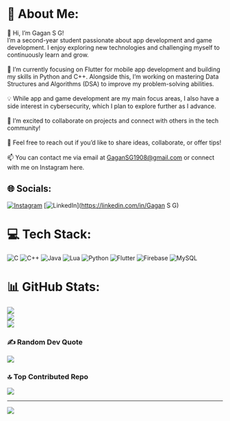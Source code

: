 # 💫 About Me:
👋 Hi, I’m Gagan S G!<br>I’m a second-year student passionate about app development and game development. I enjoy exploring new technologies and challenging myself to continuously learn and grow.<br><br>🌱 I’m currently focusing on Flutter for mobile app development and building my skills in Python and C++. Alongside this, I’m working on mastering Data Structures and Algorithms (DSA) to improve my problem-solving abilities.<br><br>💡 While app and game development are my main focus areas, I also have a side interest in cybersecurity, which I plan to explore further as I advance.<br><br>🔭 I’m excited to collaborate on projects and connect with others in the tech community!<br><br>💬 Feel free to reach out if you’d like to share ideas, collaborate, or offer tips!<br><br>📫 You can contact me via email at GaganSG1908@gmail.com or connect with me on Instagram here.


## 🌐 Socials:
[![Instagram](https://img.shields.io/badge/Instagram-%23E4405F.svg?logo=Instagram&logoColor=white)](https://instagram.com/Gagan_veerashaiva) [![LinkedIn](https://img.shields.io/badge/LinkedIn-%230077B5.svg?logo=linkedin&logoColor=white)](https://linkedin.com/in/Gagan S G) 

# 💻 Tech Stack:
![C](https://img.shields.io/badge/c-%2300599C.svg?style=for-the-badge&logo=c&logoColor=white) ![C++](https://img.shields.io/badge/c++-%2300599C.svg?style=for-the-badge&logo=c%2B%2B&logoColor=white) ![Java](https://img.shields.io/badge/java-%23ED8B00.svg?style=for-the-badge&logo=openjdk&logoColor=white) ![Lua](https://img.shields.io/badge/lua-%232C2D72.svg?style=for-the-badge&logo=lua&logoColor=white) ![Python](https://img.shields.io/badge/python-3670A0?style=for-the-badge&logo=python&logoColor=ffdd54) ![Flutter](https://img.shields.io/badge/Flutter-%2302569B.svg?style=for-the-badge&logo=Flutter&logoColor=white) ![Firebase](https://img.shields.io/badge/firebase-a08021?style=for-the-badge&logo=firebase&logoColor=ffcd34) ![MySQL](https://img.shields.io/badge/mysql-4479A1.svg?style=for-the-badge&logo=mysql&logoColor=white)
# 📊 GitHub Stats:
![](https://github-readme-stats.vercel.app/api?username=GaganNaagu&theme=tokyonight&hide_border=false&include_all_commits=false&count_private=false)<br/>
![](https://github-readme-streak-stats.herokuapp.com/?user=GaganNaagu&theme=tokyonight&hide_border=false)<br/>
![](https://github-readme-stats.vercel.app/api/top-langs/?username=GaganNaagu&theme=tokyonight&hide_border=false&include_all_commits=false&count_private=false&layout=compact)

### ✍️ Random Dev Quote
![](https://quotes-github-readme.vercel.app/api?type=horizontal&theme=tokyonight)

### 🔝 Top Contributed Repo
![](https://github-contributor-stats.vercel.app/api?username=GaganNaagu&limit=5&theme=dark&combine_all_yearly_contributions=true)

---
[![](https://visitcount.itsvg.in/api?id=GaganNaagu&icon=7&color=0)](https://visitcount.itsvg.in)

<!-- Proudly created with GPRM ( https://gprm.itsvg.in ) -->